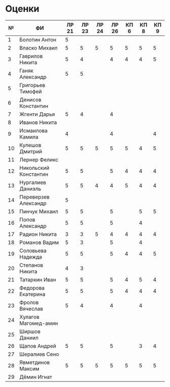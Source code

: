 # Оценки
| №   | ФИ                    | ЛР 21 | ЛР 23 | ЛР 24 | ЛР 26 | КП 6 | КП 8 | КП 9 |
| --- | --------------------- | ----- | ----- | ----- | ----- | ---- | ---- | ---- |
| 1   | Болотин Антон         | 5     |       |       |       |      |      |      |
| 2   | Власко Михаил         | 5     | 5     | 5     | 5     | 5    | 5    | 5    |
| 3   | Гаврилов Никита       | 5     | 4     |       | 4     | 4    | 4    | 5    |
| 4   | Ганяк Александр       | 5     | 5     |       |       |      |      |      |
| 5   | Григорьев Тимофей     |       |       |       |       |      |      |      |
| 6   | Денисов Константин    |       |       |       |       |      |      |      |
| 7   | Жгенти Дарья          | 5     | 4     |       | 4     |      |      |      |
| 8   | Иванов Никита         |       |       |       |       |      |      |      |
| 9   | Исмаилова Камила      | 4     |       |       | 4     |      |      | 4    |
| 10  | Кулешов Дмитрий       | 5     | 5     | 5     | 5     | 5    | 4    | 5    |
| 11  | Лернер Феликс         |       |       |       |       |      |      |      |
| 12  | Никольский Константин | 5     | 5     |       | 5     | 4    | 4    | 4    |
| 13  | Нургалиев  Даниэль    | 5     | 5     | 4     | 4     | 5    | 4    | 4    |
| 14  | Переверзев Александр  | 5     |       |       |       |      |      |      |
| 15  | Пинчук Михаил         | 5     | 5     |       | 5     |      | 5    | 5    |
| 16  | Попов Александр       | 5     | 5     |       | 5     |      | 4    |      |
| 17  | Радион Никита         | 3     | 3     | 5     | 4     | 4    | 4    | 4    |
| 18  | Романов Вадим         | 5     | 3     |       | 5     |      | 4    |      |
| 19  | Соловьева Надежда     | 5     | 5     |       | 5     | 4    | 4    | 5    |
| 20  | Степанов Никита       | 4     | 3     |       |       |      |      |      |
| 21  | Татаркин Иван         | 5     | 5     |       | 5     | 4    | 5    | 4    |
| 22  | Федорова Екатерина    | 5     | 5     |       | 5     | 4    | 4    | 4    |
| 23  | Фролов Вячеслав       | 5     | 4     |       | 4     |      | 4    |      |
| 24  | Хулагов Магомед-амин  |       |       |       |       |      |      |      |
| 25  | Ширшов Даниил         |       |       |       |       |      |      |      |
| 26  | Щапов Андрей          | 5     | 5     |       | 5     |      | 3    | 4    |
| 27  | Шералиев Сено         |       |       |       |       |      |      |      |
| 28  | Явметдинов Максим     | 5     | 5     | 5     | 5     | 5    | 5    | 5    |
| 29  | Дёмин Игнат           |       |       |       |       |      |      |      |
